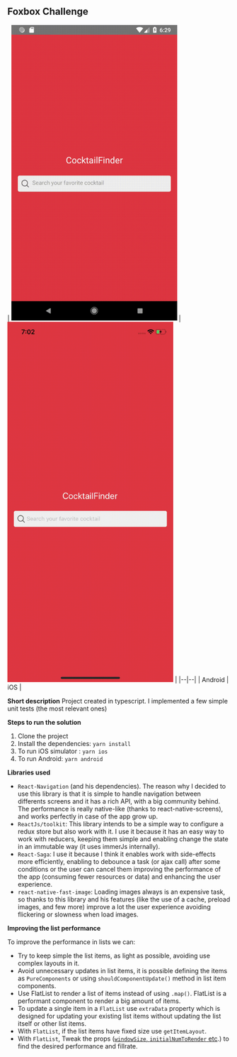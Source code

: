 ## Foxbox Challenge


| <img src="./doc/android.gif" alt="android" width="375"/> |
<img src="./doc/ios.gif" alt="ios" width="375"/>  |
|--|--|
|  Android | iOS  |


**Short description**
Project created in typescript. I implemented a few simple unit tests (the most relevant ones)

**Steps to run the solution**

 1. Clone the project
 2. Install the dependencies: `yarn install`
 3. To run iOS simulator : `yarn ios`
 4. To run Android: `yarn android`

**Libraries used**
 - `React-Navigation` (and his dependencies). The reason why I decided to use this library is that it is simple to handle navigation between differents screens and it has a rich API, with a big community behind. The performance is really native-like (thanks to react-native-screens), and works perfectly in case of the app grow up.
 - `ReactJs/toolkit`: This library intends to be a simple way to configure a redux store but also work with it. I use it because it has an easy way to work with reducers, keeping them simple and enabling change the state in an immutable way (it uses immerJs internally).
 - `React-Saga`: I use it because I think it enables work with side-effects more efficiently, enabling to debounce a task (or ajax call) after some conditions or the user can cancel them improving the performance of the app (consuming fewer resources or data) and enhancing the user experience.
 - `react-native-fast-image`:  Loading images always is an expensive task, so thanks to this library and his features (like the use of a cache, preload images, and few more) improve a lot the user experience avoiding flickering or slowness when load images.

**Improving the list performance**

To improve the performance in lists we can:

 - Try to keep simple the list items, as light as possible, avoiding use complex layouts in it.
 - Avoid unnecessary updates in list items, it is possible defining the items as `PureComponents` or using `shouldComponentUpdate()` method in list item components.
 - Use FlatList to render a list of items instead of using `.map()`. FlatList is a performant component to render a big amount of items.
 - To update a single item in a `FlatList`  use `extraData` property   which is designed for updating your existing list items without updating the list itself or other list items.
 -  With `FlatList`, if the list items have fixed size use `getItemLayout`.
 -  With `FlatList`, Tweak the  props ([`windowSize`, `initialNumToRender` etc](https://facebook.github.io/react-native/docs/optimizing-flatlist-configuration).) to find the desired performance and fillrate.
